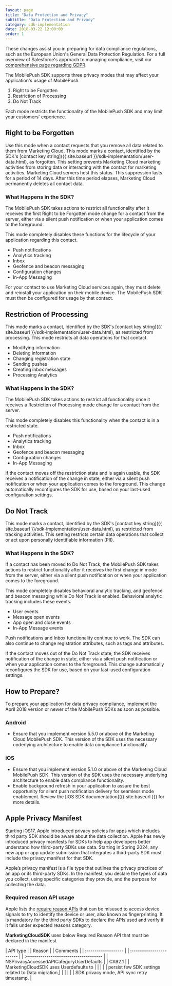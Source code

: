 ```yaml
---
layout: page
title: "Data Protection and Privacy"
subtitle: "Data Protection and Privacy"
category: sdk-implementation
date: 2018-03-22 12:00:00
order: 1
---
```

These changes assist you in preparing for data compliance regulations, such as the European Union's General Data Protection Regulation. For a full overview of Salesforce's approach to managing compliance, visit our [comprehensive page regarding GDPR](https://www.salesforce.com/gdpr/overview/).

The MobilePush SDK supports three privacy modes that may affect your application's usage of MobilePush.
1. Right to be Forgotten
1. Restriction of Processing
1. Do Not Track

Each mode restricts the functionality of the MobilePush SDK and may limit your customers' experience.

## Right to be Forgotten
Use this mode when a contact requests that you remove all data related to them from Marketing Cloud. This mode marks a contact, identified by the SDK's [contact key string]({{ site.baseurl }}/sdk-implementation/user-data.html), as forgotten. This setting prevents Marketing Cloud marketing activities from storing data or interacting with the contact for marketing activities. Marketing Cloud servers host this status. This suppression lasts for a period of 14 days. After this time period elapses, Marketing Cloud permanently deletes all contact data.

### What Happens in the SDK?
The MobilePush SDK takes actions to restrict all functionality after it receives the first Right to be Forgotten mode change for a contact from the server, either via a silent push notification or when your application comes to the foreground.

This mode completely disables these functions for the lifecycle of your application regarding this contact.

* Push notifications
* Analytics tracking
* Inbox
* Geofence and beacon messaging
* Configuration changes
* In-App Messaging

For your contact to use Marketing Cloud services again, they must delete and reinstall your application on their mobile device. The MobilePush SDK must then be configured for usage by that contact.

## Restriction of Processing
This mode marks a contact, identified by the SDK's [contact key string]({{ site.baseurl }}/sdk-implementation/user-data.html), as restricted from processing. This mode restricts all data operations for that contact.

* Modifying information
* Deleting information
* Changing registration state
* Sending pushes
* Creating inbox messages
* Processing Analytics

### What Happens in the SDK?
The MobilePush SDK takes actions to restrict all functionality once it receives a Restriction of Processing mode change for a contact from the server.

This mode completely disables this functionality when the contact is in a restricted state.

* Push notifications
* Analytics tracking
* Inbox
* Geofence and beacon messaging
* Configuration changes
* In-App Messaging

If the contact moves off the restriction state and is again usable, the SDK receives a notification of the change in state, either via a silent push notification or when your application comes to the foreground. This change automatically reconfigures the SDK for use, based on your last-used configuration settings.

## Do Not Track
This mode marks a contact, identified by the SDK's [contact key string]({{ site.baseurl }}/sdk-implementation/user-data.html), as restricted from tracking activities. This setting restricts certain data operations that collect or act upon personally identifiable information (PII).

### What Happens in the SDK?
If a contact has been moved to Do Not Track, the MobilePush SDK takes actions to restrict functionality after it receives the first change in mode from the server, either via a silent push notification or when your application comes to the foreground.

This mode completely disables behavioral analytic tracking, and geofence and beacon messaging while Do Not Track is enabled. Behavioral analytic tracking includes these events.

* User events
* Message open events
* App open and close events
* In-App Message events

Push notifications and Inbox functionality continue to work. The SDK can also continue to change registration attributes, such as tags and attributes.

If the contact moves out of the Do Not Track state, the SDK receives notification of the change in state, either via a silent push notification or when your application comes to the foreground. This change automatically reconfigures the SDK for use, based on your last-used configuration settings.

## How to Prepare?
To prepare your application for data privacy compliance, implement the April 2018 version or newer of the MobilePush SDKs as soon as possible.

### Android
* Ensure that you implement version 5.5.0 or above of the Marketing Cloud MobilePush SDK. This version of the SDK uses the necessary underlying architecture to enable data compliance functionality.

### iOS
* Ensure that you implement version 5.1.0 or above of the Marketing Cloud MobilePush SDK. This version of the SDK uses the necessary underlying architecture to enable data compliance functionality.
* Enable background refresh in your application to assure the best opportunity for silent push notification delivery for seamless mode enablement. Review the [iOS SDK documentation]({{ site.baseurl }}) for more details.

## Apple Privacy Manifest

Starting iOS17, Apple introduced privacy policies for apps which includes third party SDK should be aware about the data collection. 
Apple has newly introduced privacy manifests for SDKs to help app developers better understand how third-party SDKs use data. Starting in Spring 2024, any new app or app update submission that integrates a third-party SDK must include the privacy manifest for that SDK.

Apple’s privacy manifest is a file type that outlines the privacy practices of an app or its third-party SDKs. In the manifest, you declare the types of data you collect, using specific categories they provide, and the purpose for collecting the data.

### Required reason API usage

Apple lists the [require reason APIs](https://developer.apple.com/documentation/bundleresources/privacy_manifest_files/describing_use_of_required_reason_api) that can be misused to access device signals to try to identify the device or user, also known as fingerprinting. It is mandatory for the third party SDKs to declare the APIs used and verify if it falls under expected reasons category.

**MarketingCloudSDK** uses below Required Reason API that must be declared in the manifest

| API type |	| Reason |	| Comments |
| :------------------ |   | :----------------------- | | :------------------------------------- |
| NSPrivacyAccessedAPICategoryUserDefaults | 	| CA92.1 |	| MarketingCloudSDK uses Userdefaults to
|                                          |    |        |  | persist few SDK settings related to Data migration,| 
|                                          |    |        |  | SDK privacy mode,  API sync retry timestamp. |	
